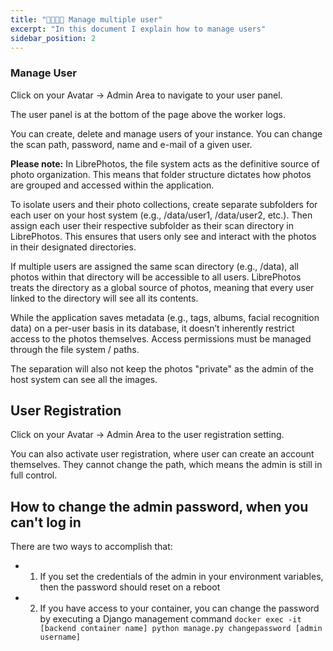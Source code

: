 ```yaml
---
title: "👨‍👩‍👧‍👦 Manage multiple user"
excerpt: "In this document I explain how to manage users"
sidebar_position: 2
---
```


### Manage User

Click on your Avatar → Admin Area to navigate to your user panel.

The user panel is at the bottom of the page above the worker logs.

You can create, delete and manage users of your instance. You can change the scan path, password, name and e-mail of a given user.

**Please note:**
In LibrePhotos, the file system acts as the definitive source of photo organization. This means that folder structure dictates how photos are grouped and accessed within the application.

To isolate users and their photo collections, create separate subfolders for each user on your host system (e.g., /data/user1, /data/user2, etc.). Then assign each user their respective subfolder as their scan directory in LibrePhotos. This ensures that users only see and interact with the photos in their designated directories.

If multiple users are assigned the same scan directory (e.g., /data), all photos within that directory will be accessible to all users. LibrePhotos treats the directory as a global source of photos, meaning that every user linked to the directory will see all its contents.

While the application saves metadata (e.g., tags, albums, facial recognition data) on a per-user basis in its database, it doesn’t inherently restrict access to the photos themselves. Access permissions must be managed through the file system / paths.

The separation will also not keep the photos "private" as the admin of the host system can see all the images.

## User Registration

Click on your Avatar → Admin Area to the user registration setting.

You can also activate user registration, where user can create an account themselves. They cannot change the path, which means the admin is still in full control.

## How to change the admin password, when you can't log in

There are two ways to accomplish that:

- 1. If you set the credentials of the admin in your environment variables, then the password should reset on a reboot
- 2. If you have access to your container, you can change the password by executing a Django management command `docker exec -it [backend container name] python manage.py changepassword [admin username]`
